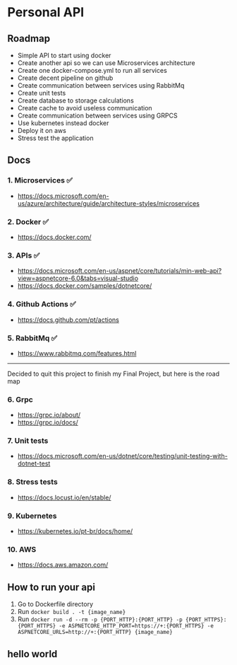 # Personal API

## Roadmap
- Simple API to start using docker
- Create another api so we can use Microservices architecture
- Create one docker-compose.yml to run all services
- Create decent pipeline on github
- Create communication between services using RabbitMq
- Create unit tests
- Create database to storage calculations
- Create cache to avoid useless communication
- Create communication between services using GRPCS
- Use kubernetes instead docker
- Deploy it on aws
- Stress test the application

## Docs
### 1. Microservices ✅
- https://docs.microsoft.com/en-us/azure/architecture/guide/architecture-styles/microservices 
### 2. Docker ✅
- https://docs.docker.com/
### 3. APIs ✅
- https://docs.microsoft.com/en-us/aspnet/core/tutorials/min-web-api?view=aspnetcore-6.0&tabs=visual-studio
- https://docs.docker.com/samples/dotnetcore/
### 4. Github Actions ✅
- https://docs.github.com/pt/actions
### 5. RabbitMq ✅
- https://www.rabbitmq.com/features.html
--------------------------------------------------
Decided to quit this project to finish my Final Project, but here is the road map

### 6. Grpc
- https://grpc.io/about/
- https://grpc.io/docs/
### 7. Unit tests
- https://docs.microsoft.com/en-us/dotnet/core/testing/unit-testing-with-dotnet-test
### 8. Stress tests
- https://docs.locust.io/en/stable/
### 9. Kubernetes
- https://kubernetes.io/pt-br/docs/home/
### 10. AWS
- https://docs.aws.amazon.com/

## How to run your api
1. Go to Dockerfile directory
2. Run ```docker build . -t {image_name}```
3. Run ```docker run -d --rm -p {PORT_HTTP}:{PORT_HTTP} -p {PORT_HTTPS}:{PORT_HTTPS} -e ASPNETCORE_HTTP_PORT=https://+:{PORT_HTTPS} -e ASPNETCORE_URLS=http://+:{PORT_HTTP} {image_name}```
## hello world
